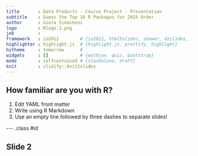 ```yaml
---
title       : Data Products - Course Project - Presentation
subtitle    : Guess the Top 10 R Packages for 2015 Order
author      : Giora Simachoni
logo        : Rlogo-1.png
job         : 
framework   : io2012        # {io2012, html5slides, shower, dzslides, ...}
highlighter : highlight.js  # {highlight.js, prettify, highlight}
hitheme     : tomorrow      # 
widgets     : []            # {mathjax, quiz, bootstrap}
mode        : selfcontained # {standalone, draft}
knit        : slidify::knit2slides
---
```


## How familiar are you with R?

1. Edit YAML front matter
2. Write using R Markdown
3. Use an empty line followed by three dashes to separate slides!

--- .class #id 

## Slide 2




